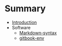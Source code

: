 # Summary

* [Introduction](README.md)
* Software
    * [Markdown-syntax](software/sw-markdown.md)
    * [gitbook-env](software/sw-gitbook.md)

